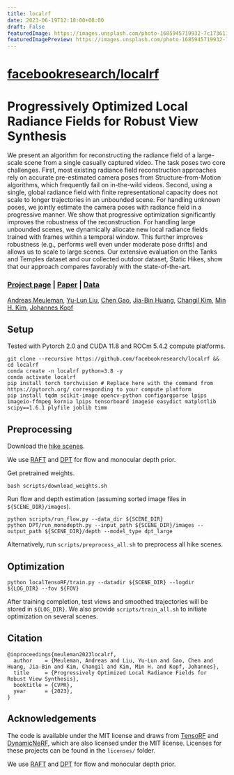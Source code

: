 ```yaml
---
title: localrf
date: 2023-06-19T12:18:00+08:00
draft: False
featuredImage: https://images.unsplash.com/photo-1685945719932-7c173611d4e2?ixid=M3w0NjAwMjJ8MHwxfHJhbmRvbXx8fHx8fHx8fDE2ODcxNDgxMjJ8&ixlib=rb-4.0.3
featuredImagePreview: https://images.unsplash.com/photo-1685945719932-7c173611d4e2?ixid=M3w0NjAwMjJ8MHwxfHJhbmRvbXx8fHx8fHx8fDE2ODcxNDgxMjJ8&ixlib=rb-4.0.3
---
```


# [facebookresearch/localrf](https://github.com/facebookresearch/localrf)

# Progressively Optimized Local Radiance Fields for Robust View Synthesis

We present an algorithm for reconstructing the radiance field of a large-scale scene from a single casually captured video. The task poses two core challenges. First, most existing radiance field reconstruction approaches rely on accurate pre-estimated camera poses from Structure-from-Motion algorithms, which frequently fail on in-the-wild videos. Second, using a single, global radiance field with finite representational capacity does not scale to longer trajectories in an unbounded scene. For handling unknown poses, we jointly estimate the camera poses with radiance field in a progressive manner. We show that progressive optimization significantly improves the robustness of the reconstruction. For handling large unbounded scenes, we dynamically allocate new local radiance fields trained with frames within a temporal window. This further improves robustness (e.g., performs well even under moderate pose drifts) and allows us to scale to large scenes. Our extensive evaluation on the Tanks and Temples dataset and our collected outdoor dataset, Static Hikes, show that our approach compares favorably with the state-of-the-art.

### [Project page](https://localrf.github.io/) | [Paper](https://localrf.github.io/localrf.pdf) | [Data](https://drive.google.com/drive/folders/1kGY-VijIbXNsNb7ghEywi1fvkH4BaIEz?usp=share_link)
[Andreas Meuleman](https://ameuleman.github.io), 
[Yu-Lun Liu](https://www.cmlab.csie.ntu.edu.tw/~yulunliu), 
[Chen Gao](http://chengao.vision), 
[Jia-Bin Huang](https://jbhuang0604.github.io), 
[Changil Kim](https://changilkim.com), 
[Min H. Kim](http://vclab.kaist.ac.kr/minhkim), 
[Johannes Kopf](http://johanneskopf.de)

## Setup
Tested with Pytorch 2.0 and CUDA 11.8 and ROCm 5.4.2 compute platforms.
```
git clone --recursive https://github.com/facebookresearch/localrf && cd localrf
conda create -n localrf python=3.8 -y
conda activate localrf
pip install torch torchvision # Replace here with the command from https://pytorch.org/ corresponding to your compute platform
pip install tqdm scikit-image opencv-python configargparse lpips imageio-ffmpeg kornia lpips tensorboard imageio easydict matplotlib scipy==1.6.1 plyfile joblib timm
```

## Preprocessing
Download the [hike scenes](https://drive.google.com/file/d/1DngTRNuZZXpho8-2cjpToa3lGWzxgwqL/view?usp=drive_link).

We use [RAFT](https://github.com/princeton-vl/RAFT) and [DPT](https://github.com/isl-org/DPT) for flow and monocular depth prior.

Get pretrained weights.
```
bash scripts/download_weights.sh
```

Run flow and depth estimation (assuming sorted image files in `${SCENE_DIR}/images`).
```
python scripts/run_flow.py --data_dir ${SCENE_DIR}
python DPT/run_monodepth.py --input_path ${SCENE_DIR}/images --output_path ${SCENE_DIR}/depth --model_type dpt_large
```

Alternatively, run `scripts/preprocess_all.sh` to preprocess all hike scenes.

## Optimization
```
python localTensoRF/train.py --datadir ${SCENE_DIR} --logdir ${LOG_DIR} --fov ${FOV}
```
After training completion, test views and smoothed trajectories will be stored in `${LOG_DIR}`. We also provide `scripts/train_all.sh` to initiate optimization on several scenes.

## Citation
```
@inproceedings{meuleman2023localrf,
  author    = {Meuleman, Andreas and Liu, Yu-Lun and Gao, Chen and Huang, Jia-Bin and Kim, Changil and Kim, Min H. and Kopf, Johannes},
  title     = {Progressively Optimized Local Radiance Fields for Robust View Synthesis},
  booktitle = {CVPR},
  year      = {2023},
}
```

## Acknowledgements
The code is available under the MIT license and draws from [TensoRF](https://github.com/apchenstu/TensoRF) and [DynamicNeRF](https://github.com/gaochen315/DynamicNeRF), which are also licensed under the MIT license.
Licenses for these projects can be found in the `licenses/` folder.

We use [RAFT](https://github.com/princeton-vl/RAFT) and [DPT](https://github.com/isl-org/DPT) for flow and monocular depth prior.
